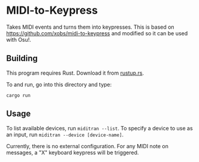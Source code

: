 MIDI-to-Keypress
================

Takes MIDI events and turns them into keypresses.  This is based on https://github.com/xobs/midi-to-keypress and modified so it can be used with Osu!.

Building
--------

This program requires Rust.  Download it from [rustup.rs](https://rustup.rs).

To and run, go into this directory and type:

````
cargo run
````

Usage
-----

To list available devices, run `miditran --list`.  To specify a device to use as an input, run `miditran --device [device-name]`.

Currently, there is no external configuration. For any MIDI note on messages, a "X" keyboard keypress will be triggered.
